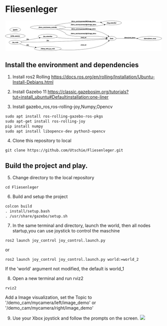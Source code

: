 # Fliesenleger
![](https://github.com/Utschie/Fliesenleger/blob/master/rosgraph.png)
## Install the environment and dependencies
1. Install ros2 Rolling <https://docs.ros.org/en/rolling/Installation/Ubuntu-Install-Debians.html>

2. Install Gazebo 11 <https://classic.gazebosim.org/tutorials?tut=install_ubuntu#Defaultinstallation:one-liner>

3. Install gazebo_ros,ros-rolling-joy,Numpy,Opencv

```
sudo apt install ros-rolling-gazebo-ros-pkgs
sudo apt-get install ros-rolling-joy
pip install numpy
sudo apt install libopencv-dev python3-opencv
```

4. Clone this repository to local
```
git clone https://github.com/Utschie/Fliesenleger.git
```

## Build the project and play.
5. Change directory to the local repository
```
cd Fliesenleger
```

6. Build and setup the project
```
colcon build
. install/setup.bash
. /usr/share/gazebo/setup.sh
```

7. In the same terminal and directory, launch the world, then all nodes startup,you can use joystick to control the maschine
```
ros2 launch joy_control joy_control.launch.py
```
or  
```
ros2 launch joy_control joy_control.launch.py world:=world_2
```
If the 'world' argument not modified, the default is world_1

8. Open a new terminal and run rviz2
```
rviz2
```
Add a Image visualization, set the Topic to '/demo_cam/mycamera/left/image_demo' or '/demo_cam/mycamera/right/image_demo'

9. Use your Xbox joystick and follow the prompts on the screen.
![](https://github.com/Utschie/Fliesenleger/blob/master/video.gif)

